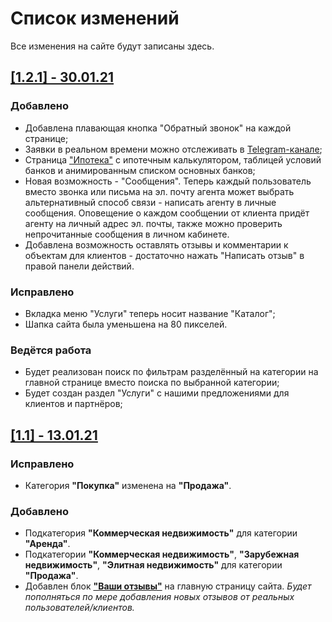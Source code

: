# Список изменений
Все изменения на сайте будут записаны здесь.

## [[1.2.1] - 30.01.21](https://github.com/flathead/expertestate/pull/2)
### Добавлено
- Добавлена плавающая кнопка "Обратный звонок" на каждой странице;
- Заявки в реальном времени можно отслеживать в [Telegram-канале](https://t.me/joinchat/HhnFOZE2CUcia2jG);
- Страница ["Ипотека"](https://expertestate.su/ипотека/) с ипотечным калькулятором, таблицей условий банков и анимированным списком основных банков;
- Новая возможность - "Сообщения". Теперь каждый пользователь вместо звонка или письма на эл. почту агента может выбрать альтернативный способ связи - написать агенту в личные сообщения. Оповещение о каждом сообщении от клиента придёт агенту на личный адрес эл. почты, также можно проверить непрочитанные сообщения в личном кабинете.
- Добавлена возможность оставлять отзывы и комментарии к объектам для клиентов - достаточно нажать "Написать отзыв" в правой панели действий.
### Исправлено
- Вкладка меню "Услуги" теперь носит название "Каталог";
- Шапка сайта была уменьшена на 80 пикселей.
### Ведётся работа
- Будет реализован поиск по фильтрам разделённый на категории на главной странице вместо поиска по выбранной категории;
- Будет создан раздел "Услуги" с нашими предложениями для клиентов и партнёров;


## [[1.1] - 13.01.21](https://github.com/flathead/expertestate/pull/1)
### Исправлено
- Категория **"Покупка"** изменена на **"Продажа"**.
### Добавлено
- Подкатегория **"Коммерческая недвижимость"** для категории **"Аренда"**.
- Подкатегории **"Коммерческая недвижимость"**, **"Зарубежная недвижимость"**, **"Элитная недвижимость"** для категории **"Продажа"**.
- Добавлен блок [**"Ваши отзывы"**](https://expertestate.su) на главную страницу сайта.
*Будет пополняться по мере добавления новых отзывов от реальных пользователей/клиентов.*
